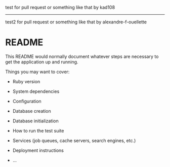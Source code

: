 test for pull request or something like that
by kad108

- - - - - - - - - - - - - - - - - - - - - - -

test2 for pull request or something like that
by alexandre-f-ouellette

# README

This README would normally document whatever steps are necessary to get the
application up and running.

Things you may want to cover:

* Ruby version

* System dependencies

* Configuration

* Database creation

* Database initialization

* How to run the test suite

* Services (job queues, cache servers, search engines, etc.)

* Deployment instructions

* ...
